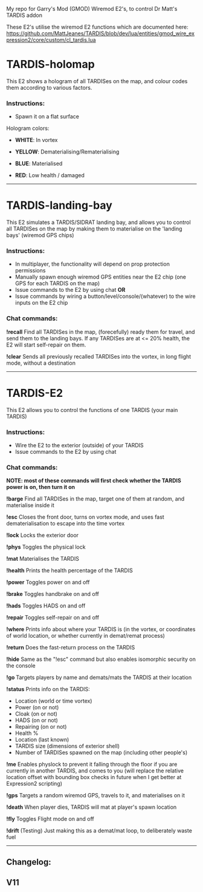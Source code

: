 My repo for Garry's Mod (GMOD) Wiremod E2's, to control Dr Matt's TARDIS addon

These E2's utilise the wiremod E2 functions which are documented here:
https://github.com/MattJeanes/TARDIS/blob/dev/lua/entities/gmod_wire_expression2/core/custom/cl_tardis.lua



# TARDIS-holomap
This E2 shows a hologram of all TARDISes on the map, and colour codes them according to various factors.

### Instructions:
- Spawn it on a flat surface


Hologram colors:

- **WHITE**: In vortex

- **YELLOW**: Dematerialising/Rematerialising

- **BLUE**: Materialised

- **RED**: Low health / damaged


---


# TARDIS-landing-bay
This E2 simulates a TARDIS/SIDRAT landing bay, and allows you to control all TARDISes on the map by making them to materialise on the 'landing bays' (wiremod GPS chips)


### Instructions:
- In multiplayer, the functionality will depend on prop protection permissions
- Manually spawn enough wiremod GPS entities near the E2 chip (one GPS for each TARDIS on the map)
- Issue commands to the E2 by using chat
**OR**
- Issue commands by wiring a button/level/console/(whatever) to the wire inputs on the E2 chip


### Chat commands:

**!recall**
Find all TARDISes in the map, (forecefully) ready them for travel, and send them to the landing bays. If any TARDISes are at <= 20% health, the E2 will start self-repair on them.

**!clear**
Sends all previously recalled TARDISes into the vortex, in long flight mode, without a destination

---


# TARDIS-E2
This E2 allows you to control the functions of one TARDIS (your main TARDIS)


### Instructions:
- Wire the E2 to the exterior (outside) of your TARDIS
- Issue commands to the E2 by using chat


### Chat commands:

**NOTE: most of these commands will first check whether the TARDIS power is on, then turn it on**

**!barge**
Find all TARDISes in the map, target one of them at random, and materialise inside it

**!esc**
Closes the front door, turns on vortex mode, and uses fast dematerialisation to escape into the time vortex

**!lock**
Locks the exterior door

**!phys**
Toggles the physical lock

**!mat**
Materialises the TARDIS

**!health**
Prints the health percentage of the TARDIS

**!power**
Toggles power on and off

**!brake**
Toggles handbrake on and off

**!hads**
Toggles HADS on and off

**!repair**
Toggles self-repair on and off

**!where**
Prints info about where your TARDIS is (in the vortex, or coordinates of world location, or whether currently in demat/remat process)

**!return**
Does the fast-return process on the TARDIS

**!hide**
Same as the "!esc" command but also enables isomorphic security on the console

**!go <PLAYERNAME>**
Targets players by name and demats/mats the TARDIS at their location

**!status**
Prints info on the TARDIS:
- Location (world or time vortex)
- Power (on or not)
- Cloak (on or not)
- HADS (on or not)
- Repairing (on or not)
- Health %
- Location (last known)
- TARDIS size (dimensions of exterior shell)
- Number of TARDISes spawned on the map (including other people's)

**!me**
Enables physlock to prevent it falling through the floor if you are currently in another TARDIS, and comes to you (will replace the relative location offset with bounding box checks in future when I get better at Expression2 scripting)

**!gps**
Targets a random wiremod GPS, travels to it, and materialises on it

**!death**
When player dies, TARDIS will mat at player's spawn location

**!fly**
Toggles Flight mode on and off

**!drift**
(Testing) Just making this as a demat/mat loop, to deliberately waste fuel


----------------------------------

## **Changelog:**

**V11**
- 

